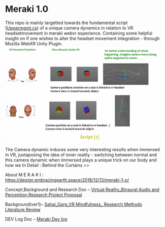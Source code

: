 # Meraki 1.0

This repo is mainly targetted towards the fundamental script ([Uppermgmt.cs](https://github.com/saszer/Meraki_webVR_fewscripts/blob/master/Uppermgmt.cs)) of a unique camera dynamics in relation to VR headsetmovement in meraki webvr experience. Containing some helpful insight on if one wishes to alter the headset movement integration - through Mozilla WebXR Unity Plugin. 
![smallsnipfrom research doc](https://github.com/saszer/Meraki_webVR_fewscripts/blob/master/snip.PNG)


The Camera dynamic induces some very interesting results when immersed in VR, juxtaposing the idea of inner reality - switching between normal and this camera dynamic when immersed plays a unique trick on our body and how we
In Detail : Behind the Curtains >> 

About M E R A K I : https://design.embracingearth.space/2018/12/13/meraki-1-o/

Concept,Background and Research Doc – [Virtual Reality_Binaural Audio and Perception Research Project Proposal](https://design.embracingearth.space/wp-content/uploads/2020/04/s3738367_Sahaj_Garg_Virtual-Reality-Binaural-Audio-and-Perception_AT3_Research-Project-Proposalfixer.pdf)

Background(ver1)– [Sahaj_Garg_VR Mindfulness_ Research Methods Literature Review](https://design.embracingearth.space/s3738367_sahaj_garg_vrmindfulness_research_methods_at2_literaturereview1/)

DEV Log Doc – [Meraki Dev log](https://design.embracingearth.space/wp-content/uploads/2020/04/s3738367_Sahaj_Garg_Studio01_folio02_Meraki_.pdf)
